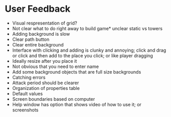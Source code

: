 User Feedback
=============

* Visual respresentation of grid?
* Not clear what to do right away to build game* unclear static vs towers
* Adding background is slow
* Clear path button
* Clear entire background
* Interface with clicking and adding is clunky and annoying; click and drag or click and then add to the place you click; or like player dragging
* Ideally resize after you place it
* Not obvious that you need to enter name
* Add some background objects that are full size backgrounds
* Catching errors
* Attack period should be clearer
* Organization of properties table
* Default values
* Screen boundaries based on computer
* Help window has option that shows video of how to use it; or screenshots

